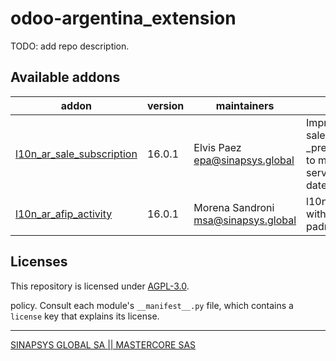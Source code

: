 <!-- /!\ do not modify above this line -->

# odoo-argentina_extension

TODO: add repo description.

<!-- /!\ do not modify below this line -->

<!-- prettier-ignore-start -->

[//]: # (addons)

Available addons
----------------
addon | version | maintainers | summary
--- | --- | --- | ---
[l10n_ar_sale_subscription](l10n_ar_sale_subscription/) | 16.0.1 | Elvis Paez epa@sinapsys.global |  Improve sale.subscription _prepare_invoice_data to match with  AFIP service start and end date
[l10n_ar_afip_activity](l10n_ar_afip_actovity/) | 16.0.1 | Morena Sandroni msa@sinapsys.global |  l10n_ar match Sector with afip activity from padron A5

[//]: # (end addons)

<!-- prettier-ignore-end -->

## Licenses

This repository is licensed under [AGPL-3.0](LICENSE).

policy. Consult each module's `__manifest__.py` file, which contains a `license` key
that explains its license.

----
[SINAPSYS GLOBAL SA || MASTERCORE SAS](http://sinapsys.global)
